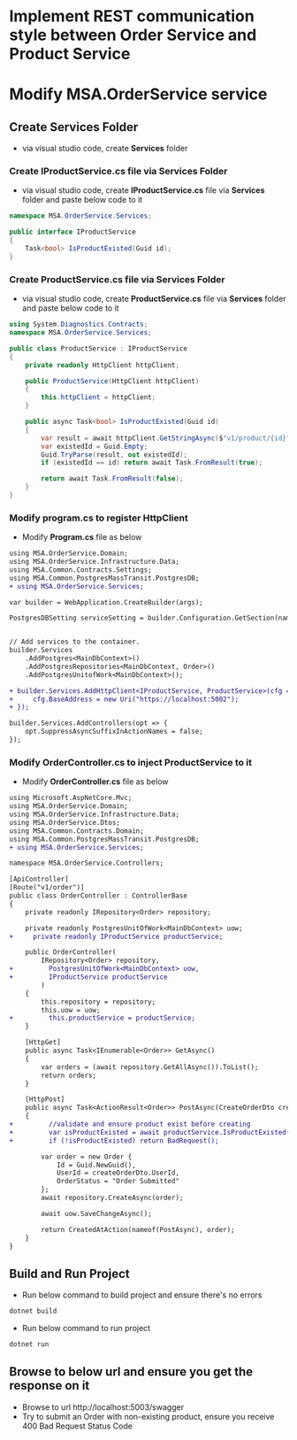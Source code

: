 # Implement REST communication style between Order Service and Product Service

# Modify **MSA.OrderService** service
## Create **Services** Folder
- via visual studio code, create **Services** folder

### Create **IProductService.cs** file via Services Folder
- via visual studio code, create **IProductService.cs** file via **Services** folder and paste below code to it
``` C#
namespace MSA.OrderService.Services;

public interface IProductService
{
    Task<bool> IsProductExisted(Guid id);
}

```

### Create **ProductService.cs** file via Services Folder
- via visual studio code, create **ProductService.cs** file via **Services** folder and paste below code to it
``` C#
using System.Diagnostics.Contracts;
namespace MSA.OrderService.Services;

public class ProductService : IProductService
{
    private readonly HttpClient httpClient;

    public ProductService(HttpClient httpClient)
    {
        this.httpClient = httpClient;
    }

    public async Task<bool> IsProductExisted(Guid id)
    {
        var result = await httpClient.GetStringAsync($"v1/product/{id}");
        var existedId = Guid.Empty;
        Guid.TryParse(result, out existedId);
        if (existedId == id) return await Task.FromResult(true);

        return await Task.FromResult(false);
    }
}
```

### Modify **program.cs** to register HttpClient
- Modify **Program.cs** file as below
``` Diff
using MSA.OrderService.Domain;
using MSA.OrderService.Infrastructure.Data;
using MSA.Common.Contracts.Settings;
using MSA.Common.PostgresMassTransit.PostgresDB;
+ using MSA.OrderService.Services;

var builder = WebApplication.CreateBuilder(args);

PostgresDBSetting serviceSetting = builder.Configuration.GetSection(nameof(PostgresDBSetting)).Get<PostgresDBSetting>();


// Add services to the container.
builder.Services
    .AddPostgres<MainDbContext>()
    .AddPostgresRepositories<MainDbContext, Order>()
    .AddPostgresUnitofWork<MainDbContext>();

+ builder.Services.AddHttpClient<IProductService, ProductService>(cfg => {
+     cfg.BaseAddress = new Uri("https://localhost:5002");
+ });

builder.Services.AddControllers(opt => {
    opt.SuppressAsyncSuffixInActionNames = false;
});
```

### Modify **OrderController.cs** to inject ProductService to it
- Modify **OrderController.cs** file as below
``` Diff
using Microsoft.AspNetCore.Mvc;
using MSA.OrderService.Domain;
using MSA.OrderService.Infrastructure.Data;
using MSA.OrderService.Dtos;
using MSA.Common.Contracts.Domain;
using MSA.Common.PostgresMassTransit.PostgresDB;
+ using MSA.OrderService.Services;

namespace MSA.OrderService.Controllers;

[ApiController]
[Route("v1/order")]
public class OrderController : ControllerBase
{
    private readonly IRepository<Order> repository;

    private readonly PostgresUnitOfWork<MainDbContext> uow;
+     private readonly IProductService productService;

    public OrderController(
        IRepository<Order> repository,
+         PostgresUnitOfWork<MainDbContext> uow,
+         IProductService productService
        )
    {
        this.repository = repository;
        this.uow = uow;
+         this.productService = productService;
    }

    [HttpGet]
    public async Task<IEnumerable<Order>> GetAsync()
    {
        var orders = (await repository.GetAllAsync()).ToList();
        return orders;
    }

    [HttpPost]
    public async Task<ActionResult<Order>> PostAsync(CreateOrderDto createOrderDto)
    {
+         //validate and ensure product exist before creating
+         var isProductExisted = await productService.IsProductExisted(createOrderDto.ProductId);
+         if (!isProductExisted) return BadRequest();

        var order = new Order { 
            Id = Guid.NewGuid(),
            UserId = createOrderDto.UserId,
            OrderStatus = "Order Submitted"
        };
        await repository.CreateAsync(order);

        await uow.SaveChangeAsync();

        return CreatedAtAction(nameof(PostAsync), order);
    }
}
```

## Build and Run Project
- Run below command to build project and ensure there's no errors
``` bash
dotnet build
```
- Run below command to run project 
``` bash
dotnet run
```

## Browse to below url and ensure you get the response on it
- Browse to url http://localhost:5003/swagger
- Try to submit an Order with non-existing product, ensure you receive 400 Bad Request Status Code